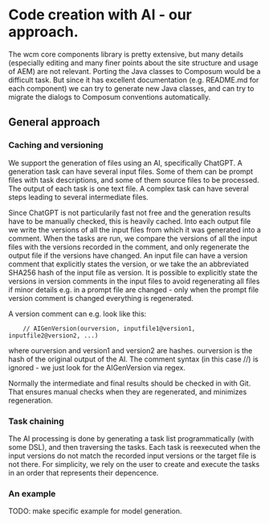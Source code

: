 # Code creation with AI - our approach.

The wcm core components library is pretty extensive, but many details (especially editing and many finer points
about the site structure and usage of AEM) are not relevant. Porting the Java classes to Composum would be a
difficult task. But since it has excellent documentation (e.g. README.md for each component) we can try to generate
new Java classes, and can try to migrate the dialogs to Composum conventions automatically.

## General approach

### Caching and versioning

We support the generation of files using an AI, specifically ChatGPT. A generation task can have several input files.
Some of them can be prompt files with task descriptions, and some of them source files to be processed. The output
of each task is one text file. A complex task can have several steps leading to several intermediate files.

Since ChatGPT is not particularily fast not free and the generation results have to be manually checked, this is
heavily cached.
Into each output file we write the versions of all the input files from which it was generated into a comment. 
When the tasks are run, we compare the
versions of all the input files with the versions recorded in the comment, and only regenerate the output file if
the versions have changed. An input file can have a version comment that explicitly states the version, or we take the
an abbreviated SHA256 hash of the input file as version. It is possible to explicitly state the versions in
version comments in the input files to avoid regenerating all files if minor details e.g. in a prompt file are
changed - only when the prompt file version comment is changed everything is regenerated.

A version comment can e.g. look like this:

        // AIGenVersion(ourversion, inputfile1@version1, inputfile2@version2, ...)

where ourversion and version1 and version2 are hashes. ourversion is the hash of the original output of the AI.
The comment syntax (in this case //) is ignored - we just look for the AIGenVersion via regex.

Normally the intermediate and final results should be checked in with Git. That ensures manual checks when
they are regenerated, and minimizes regeneration.

### Task chaining

The AI processing is done by generating a task list programmatically (with some DSL), and then traversing the tasks.
Each task is reexecuted when the input versions do not match the recorded input versions or the target file is not 
there. For simplicity, we rely on the user to create and execute the tasks in an order that represents their 
depencence.

### An example

TODO: make specific example for model generation.
